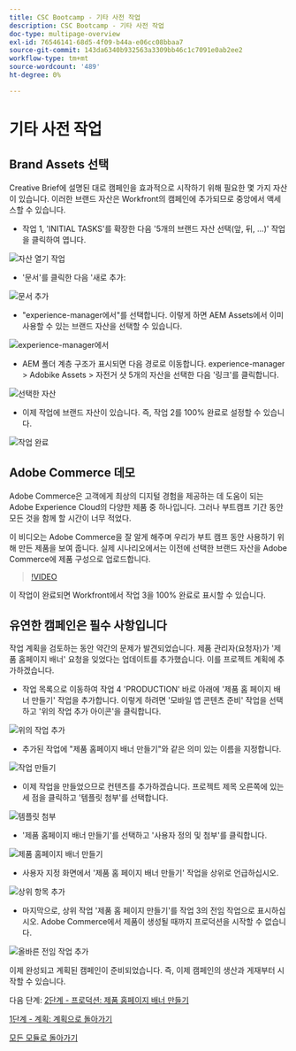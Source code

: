 ```yaml
---
title: CSC Bootcamp - 기타 사전 작업
description: CSC Bootcamp - 기타 사전 작업
doc-type: multipage-overview
exl-id: 76546141-68d5-4f09-b44a-e06cc08bbaa7
source-git-commit: 143da6340b932563a3309bb46c1c7091e0ab2ee2
workflow-type: tm+mt
source-wordcount: '489'
ht-degree: 0%

---
```


# 기타 사전 작업

## Brand Assets 선택

Creative Brief에 설명된 대로 캠페인을 효과적으로 시작하기 위해 필요한 몇 가지 자산이 있습니다. 이러한 브랜드 자산은 Workfront의 캠페인에 추가되므로 중앙에서 액세스할 수 있습니다.

- 작업 1, &#39;INITIAL TASKS&#39;를 확장한 다음 &#39;5개의 브랜드 자산 선택(앞, 뒤, ...)&#39; 작업을 클릭하여 엽니다.

![자산 열기 작업](./images/wf-open-assets-task.png)

- &#39;문서&#39;를 클릭한 다음 &#39;새로 추가:

![문서 추가](./images/wf-add-new-doc.png)

- &quot;experience-manager에서&quot;를 선택합니다. 이렇게 하면 AEM Assets에서 이미 사용할 수 있는 브랜드 자산을 선택할 수 있습니다.

![experience-manager에서](./images/wf-from-aem.png)

- AEM 폴더 계층 구조가 표시되면 다음 경로로 이동합니다. experience-manager > Adobike Assets > 자전거 샷 5개의 자산을 선택한 다음 &#39;링크&#39;를 클릭합니다.

![선택한 자산](./images/selected-assets.png)

- 이제 작업에 브랜드 자산이 있습니다. 즉, 작업 2를 100% 완료로 설정할 수 있습니다.

![작업 완료](./images/wf-task-2-complete.png)


## Adobe Commerce 데모

Adobe Commerce은 고객에게 최상의 디지털 경험을 제공하는 데 도움이 되는 Adobe Experience Cloud의 다양한 제품 중 하나입니다. 그러나 부트캠프 기간 동안 모든 것을 함께 할 시간이 너무 적었다.

이 비디오는 Adobe Commerce을 잘 알게 해주며 우리가 부트 캠프 동안 사용하기 위해 만든 제품을 보여 줍니다. 실제 시나리오에서는 이전에 선택한 브랜드 자산을 Adobe Commerce에 제품 구성으로 업로드합니다.

>[!VIDEO](https://video.tv.adobe.com/v/3418945?quality=12&learn=on)

이 작업이 완료되면 Workfront에서 작업 3을 100% 완료로 표시할 수 있습니다.

## 유연한 캠페인은 필수 사항입니다

작업 계획을 검토하는 동안 약간의 문제가 발견되었습니다. 제품 관리자(요청자)가 &#39;제품 홈페이지 배너&#39; 요청을 잊었다는 업데이트를 추가했습니다.  이를 프로젝트 계획에 추가하겠습니다.

- 작업 목록으로 이동하여 작업 4 &#39;PRODUCTION&#39; 바로 아래에 &#39;제품 홈 페이지 배너 만들기&#39; 작업을 추가합니다. 이렇게 하려면 &#39;모바일 앱 콘텐츠 준비&#39; 작업을 선택하고 &#39;위의 작업 추가 아이콘&#39;을 클릭합니다.

![위의 작업 추가](./images/wf-add-task-above.png)

- 추가된 작업에 &quot;제품 홈페이지 배너 만들기&quot;와 같은 의미 있는 이름을 지정합니다.

![작업 만들기](./images/wf-create-banner.png)

- 이제 작업을 만들었으므로 컨텐츠를 추가하겠습니다. 프로젝트 제목 오른쪽에 있는 세 점을 클릭하고 &#39;템플릿 첨부&#39;를 선택합니다.

![템플릿 첨부](./images/wf-attach-template.png)

- &#39;제품 홈페이지 배너 만들기&#39;를 선택하고 &#39;사용자 정의 및 첨부&#39;를 클릭합니다.

![제품 홈페이지 배너 만들기](./images/wf-homepage-banner.png)

- 사용자 지정 화면에서 &#39;제품 홈 페이지 배너 만들기&#39; 작업을 상위로 언급하십시오.

![상위 항목 추가](./images/wf-create-banner-parent.png)

- 마지막으로, 상위 작업 &#39;제품 홈 페이지 만들기&#39;를 작업 3의 전임 작업으로 표시하십시오. Adobe Commerce에서 제품이 생성될 때까지 프로덕션을 시작할 수 없습니다.

![올바른 전임 작업 추가](./images/wf-predecessor.png)

이제 완성되고 계획된 캠페인이 준비되었습니다. 즉, 이제 캠페인의 생산과 게재부터 시작할 수 있습니다.


다음 단계: [2단계 - 프로덕션: 제품 홈페이지 배너 만들기](../production/banner.md)

[1단계 - 계획: 계획으로 돌아가기](./planning.md)

[모든 모듈로 돌아가기](../../overview.md)

